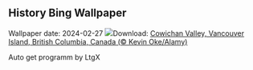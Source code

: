 ## History Bing Wallpaper
Wallpaper date: 2024-02-27
![](https://www.bing.com/th?id=OHR.MtPrevostDuncan_EN-GB2658572541_UHD.jpg&w=1000)Download: [Cowichan Valley, Vancouver Island, British Columbia, Canada (© Kevin Oke/Alamy)](https://www.bing.com/th?id=OHR.MtPrevostDuncan_EN-GB2658572541_UHD.jpg)

Auto get programm by LtgX
